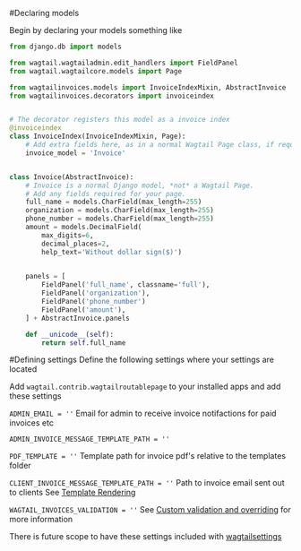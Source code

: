 #Declaring models

Begin by declaring your models something like
``` python
from django.db import models

from wagtail.wagtailadmin.edit_handlers import FieldPanel
from wagtail.wagtailcore.models import Page

from wagtailinvoices.models import InvoiceIndexMixin, AbstractInvoice
from wagtailinvoices.decorators import invoiceindex


# The decorator registers this model as a invoice index
@invoiceindex
class InvoiceIndex(InvoiceIndexMixin, Page):
    # Add extra fields here, as in a normal Wagtail Page class, if required
    invoice_model = 'Invoice'


class Invoice(AbstractInvoice):
    # Invoice is a normal Django model, *not* a Wagtail Page.
    # Add any fields required for your page.
    full_name = models.CharField(max_length=255)
    organization = models.CharField(max_length=255)
    phone_number = models.CharField(max_length=255)
    amount = models.DecimalField(
        max_digits=6,
        decimal_places=2,
        help_text='Without dollar sign($)')
    

    panels = [
        FieldPanel('full_name', classname='full'),
        FieldPanel('organization'),
        FieldPanel('phone_number')
        FieldPanel('amount'),
    ] + AbstractInvoice.panels

    def __unicode__(self):
        return self.full_name
```

#Defining settings
Define the following settings where your settings are located 

Add `wagtail.contrib.wagtailroutablepage` to your installed apps and add these settings

`ADMIN_EMAIL = ''` Email for admin to receive invoice notifactions for paid invoices etc

`ADMIN_INVOICE_MESSAGE_TEMPLATE_PATH = ''`

`PDF_TEMPLATE = ''` Template path for invoice pdf's relative to the templates folder

`CLIENT_INVOICE_MESSAGE_TEMPLATE_PATH = ''` Path to invoice email sent out to clients See [Template Rendering](https://wagtailinvoices.readthedocs.org/en/latest/template-rendering/#required-templates)

`WAGTAIL_INVOICES_VALIDATION = ''` See [Custom validation and overriding](https://wagtailinvoices.readthedocs.org/en/latest/advanced/#custom-validation-and-overriding) for more information


There is future scope to have these settings included with [wagtailsettings](https://bitbucket.org/takeflight/wagtailsettings)
